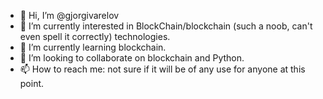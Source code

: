 - 👋 Hi, I’m @gjorgivarelov
- 👀 I’m currently interested in BlockChain/blockchain (such a noob, can't even spell it correctly) technologies.
- 🌱 I’m currently learning blockchain.
- 💞️ I’m looking to collaborate on blockchain and Python.
- 📫 How to reach me: not sure if it will be of any use for anyone at this point.

<!---
gjorgivarelov/gjorgivarelov is a ✨ special ✨ repository because its `README.md` (this file) appears on your GitHub profile.
You can click the Preview link to take a look at your changes.
--->
